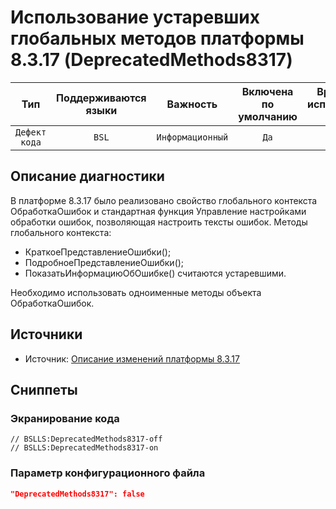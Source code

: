 # Использование устаревших глобальных методов платформы 8.3.17 (DeprecatedMethods8317)

| Тип | Поддерживаются<br/>языки | Важность | Включена<br/>по умолчанию | Время на<br/>исправление (мин) | Тэги |
| :-: | :-: | :-: | :-: | :-: | :-: |
| `Дефект кода` | `BSL` | `Информационный` | `Да` | `5` | `deprecated` |

<!-- Блоки выше заполняются автоматически, не трогать -->
## Описание диагностики
<!-- Описание диагностики заполняется вручную. Необходимо понятным языком описать смысл и схему работу -->
В платформе 8.3.17 было реализовано свойство глобального контекста ОбработкаОшибок и 
стандартная функция Управление настройками обработки ошибок, позволяющая настроить тексты ошибок. 
Методы глобального контекста: 
* КраткоеПредставлениеОшибки(); 
* ПодробноеПредставлениеОшибки(); 
* ПоказатьИнформациюОбОшибке() считаются устаревшими. 

Необходимо использовать одноименные методы объекта ОбработкаОшибок.
## Источники
<!-- Необходимо указывать ссылки на все источники, из которых почерпнута информация для создания диагностики -->

* Источник: [Описание изменений платформы 8.3.17](https://dl03.1c.ru/content/Platform/8_3_17_1386/1cv8upd_8_3_17_1386.htm#27f2dc70-f0cf-11e9-8371-0050569f678a)

## Сниппеты

<!-- Блоки ниже заполняются автоматически, не трогать -->
### Экранирование кода

```bsl
// BSLLS:DeprecatedMethods8317-off
// BSLLS:DeprecatedMethods8317-on
```

### Параметр конфигурационного файла

```json
"DeprecatedMethods8317": false
```
